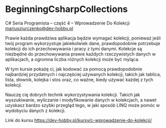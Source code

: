 # BeginningCsharpCollections
C# Seria Programista – część 4 – Wprowadzenie Do Kolekcji
mariuszjurczenko@dev-hobby.pl

Prawie każda prawdziwa aplikacja będzie wymagać kolekcji, ponieważ jeśli twój program wykorzystuje jakiekolwiek dane, 
prawdopodobnie potrzebuje kolekcji do ich przechowywania i pracy z tymi danymi.
Kolekcje są niezbędne do przechowywania prawie każdych rzeczywistych danych w aplikacjach, 
a ogromna liczba różnych kolekcji może być myląca.

W tym kursie pokażę ci, jak kodować za pomocą prawdopodobnie najbardziej przydatnych 
i najczęściej używanych kolekcji, takich jak
tablica, lista, słownik, kolejka i stos
oraz, co ważne, kiedy używać każdej z tych kolekcji.

Nauczę cię dobrych technik wykorzystywania kolekcji.
Takich jak wyszukiwanie, wyliczanie i modyfikowanie danych w kolekcjach,
a nawet uzyskasz bardzo szybki przegląd tego, w jaki sposób LINQ 
może pomóc w wydobyciu danych z kolekcji.

Link do kursu https://dev-hobby.pl/kursy/c-wprowadzenie-do-kolekcji/

